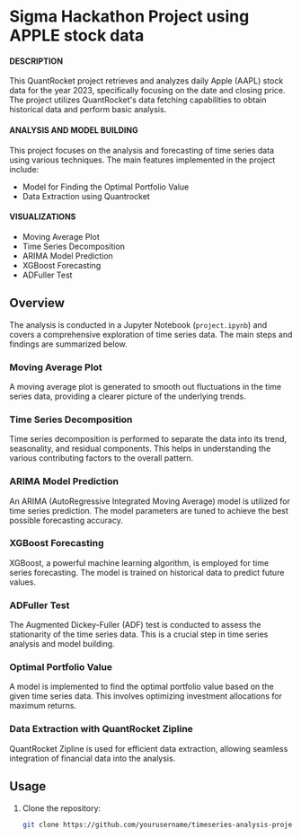# Sigma Hackathon Project using APPLE stock data

#### DESCRIPTION
This QuantRocket project retrieves and analyzes daily Apple (AAPL) stock data for the year 2023, specifically focusing on the date and closing price. The project utilizes QuantRocket's data fetching capabilities to obtain historical data and perform basic analysis.


#### ANALYSIS AND MODEL BUILDING
This project focuses on the analysis and forecasting of time series data using various techniques. The main features implemented in the project include:

- Model for Finding the Optimal Portfolio Value
- Data Extraction using Quantrocket

#### VISUALIZATIONS
- Moving Average Plot
- Time Series Decomposition
- ARIMA Model Prediction
- XGBoost Forecasting
- ADFuller Test


## Overview

The analysis is conducted in a Jupyter Notebook (`project.ipynb`) and covers a comprehensive exploration of time series data. The main steps and findings are summarized below.

### Moving Average Plot

A moving average plot is generated to smooth out fluctuations in the time series data, providing a clearer picture of the underlying trends.

### Time Series Decomposition

Time series decomposition is performed to separate the data into its trend, seasonality, and residual components. This helps in understanding the various contributing factors to the overall pattern.

### ARIMA Model Prediction

An ARIMA (AutoRegressive Integrated Moving Average) model is utilized for time series prediction. The model parameters are tuned to achieve the best possible forecasting accuracy.

### XGBoost Forecasting

XGBoost, a powerful machine learning algorithm, is employed for time series forecasting. The model is trained on historical data to predict future values.

### ADFuller Test

The Augmented Dickey-Fuller (ADF) test is conducted to assess the stationarity of the time series data. This is a crucial step in time series analysis and model building.

### Optimal Portfolio Value

A model is implemented to find the optimal portfolio value based on the given time series data. This involves optimizing investment allocations for maximum returns.

### Data Extraction with QuantRocket Zipline

QuantRocket Zipline is used for efficient data extraction, allowing seamless integration of financial data into the analysis.

## Usage

1. Clone the repository:

   ```bash
   git clone https://github.com/yourusername/timeseries-analysis-project.git
